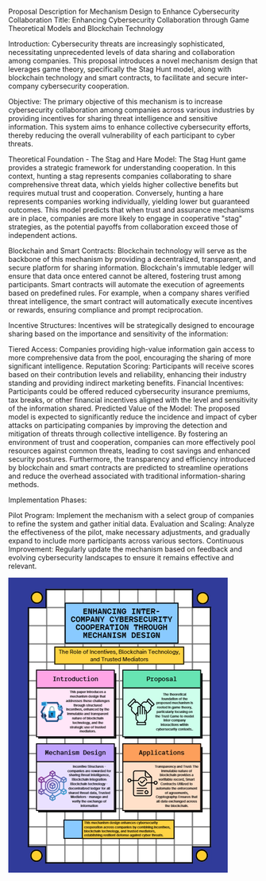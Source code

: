 Proposal Description for Mechanism Design to Enhance Cybersecurity Collaboration
Title: Enhancing Cybersecurity Collaboration through Game Theoretical Models and Blockchain Technology

Introduction:
Cybersecurity threats are increasingly sophisticated, necessitating unprecedented levels of data sharing and collaboration among companies. This proposal introduces a novel mechanism design that leverages game theory, specifically the Stag Hunt model, along with blockchain technology and smart contracts, to facilitate and secure inter-company cybersecurity cooperation.

Objective:
The primary objective of this mechanism is to increase cybersecurity collaboration among companies across various industries by providing incentives for sharing threat intelligence and sensitive information. This system aims to enhance collective cybersecurity efforts, thereby reducing the overall vulnerability of each participant to cyber threats.

Theoretical Foundation - The Stag and Hare Model:
The Stag Hunt game provides a strategic framework for understanding cooperation. In this context, hunting a stag represents companies collaborating to share comprehensive threat data, which yields higher collective benefits but requires mutual trust and cooperation. Conversely, hunting a hare represents companies working individually, yielding lower but guaranteed outcomes. This model predicts that when trust and assurance mechanisms are in place, companies are more likely to engage in cooperative "stag" strategies, as the potential payoffs from collaboration exceed those of independent actions.

Blockchain and Smart Contracts:
Blockchain technology will serve as the backbone of this mechanism by providing a decentralized, transparent, and secure platform for sharing information. Blockchain's immutable ledger will ensure that data once entered cannot be altered, fostering trust among participants. Smart contracts will automate the execution of agreements based on predefined rules. For example, when a company shares verified threat intelligence, the smart contract will automatically execute incentives or rewards, ensuring compliance and prompt reciprocation.

Incentive Structures:
Incentives will be strategically designed to encourage sharing based on the importance and sensitivity of the information:

Tiered Access: Companies providing high-value information gain access to more comprehensive data from the pool, encouraging the sharing of more significant intelligence.
Reputation Scoring: Participants will receive scores based on their contribution levels and reliability, enhancing their industry standing and providing indirect marketing benefits.
Financial Incentives: Participants could be offered reduced cybersecurity insurance premiums, tax breaks, or other financial incentives aligned with the level and sensitivity of the information shared.
Predicted Value of the Model:
The proposed model is expected to significantly reduce the incidence and impact of cyber attacks on participating companies by improving the detection and mitigation of threats through collective intelligence. By fostering an environment of trust and cooperation, companies can more effectively pool resources against common threats, leading to cost savings and enhanced security postures. Furthermore, the transparency and efficiency introduced by blockchain and smart contracts are predicted to streamline operations and reduce the overhead associated with traditional information-sharing methods.

Implementation Phases:

Pilot Program: Implement the mechanism with a select group of companies to refine the system and gather initial data.
Evaluation and Scaling: Analyze the effectiveness of the pilot, make necessary adjustments, and gradually expand to include more participants across various sectors.
Continuous Improvement: Regularly update the mechanism based on feedback and evolving cybersecurity landscapes to ensure it remains effective and relevant.

![Cybersecurity Cooperation Poster](/proposal/poster.png)


